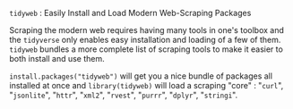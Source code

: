 
`tidyweb` : Easily Install and Load Modern Web-Scraping Packages

Scraping the modern web requires having many tools in one's toolbox and the `tidyverse` only enables easy installation and loading of a few of them. `tidyweb` bundles a more complete list of scraping tools to make it easier to both install and use them.

`install.packages("tidyweb")` will get you a nice bundle of packages all installed at once and `library(tidyweb)` will load a scraping "core" : "`curl`", "`jsonlite`", "`httr`", "`xml2`", "`rvest`", "`purrr`", "`dplyr`", "`stringi`".
